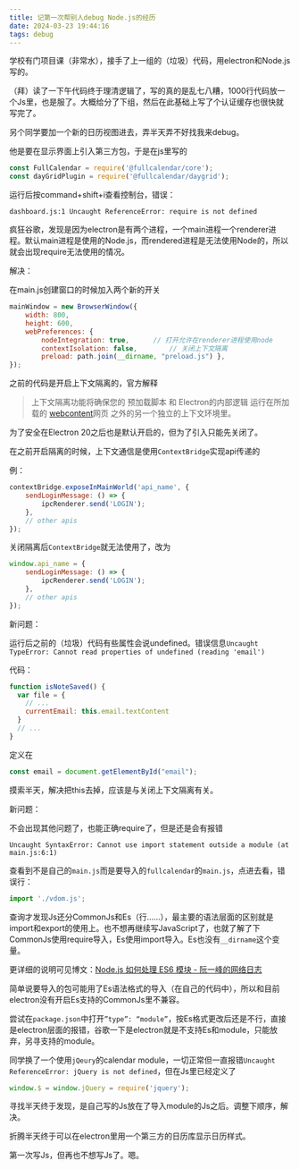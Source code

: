 ```yaml
---
title: 记第一次帮别人debug Node.js的经历
date: 2024-03-23 19:44:16
tags: debug
---
```

学校有门项目课（非常水），接手了上一组的（垃圾）代码，用electron和Node.js写的。

（拜）读了一下午代码终于理清逻辑了，写的真的是乱七八糟，1000行代码放一个Js里，也是服了。大概给分了下组，然后在此基础上写了个认证缓存也很快就写完了。

另个同学要加一个新的日历视图进去，弄半天弄不好找我来debug。

他是要在显示界面上引入第三方包，于是在js里写的

``` javascript
const FullCalendar = require('@fullcalendar/core');
const dayGridPlugin = require('@fullcalendar/daygrid');
```

运行后按command+shift+i查看控制台，错误：

`dashboard.js:1 Uncaught ReferenceError: require is not defined`

疯狂谷歌，发现是因为electron是有两个进程，一个main进程一个renderer进程。默认main进程是使用的Node.js，而rendered进程是无法使用Node的，所以就会出现require无法使用的情况。

解决：

在main.js创建窗口的时候加入两个新的开关
``` javascript
mainWindow = new BrowserWindow({
    width: 800,
    height: 600,
    webPreferences: { 
		nodeIntegration: true,		// 打开允许在renderer进程使用node
        contextIsolation: false,		// 关闭上下文隔离
        preload: path.join(__dirname, "preload.js") },
});

```
之前的代码是开启上下文隔离的，官方解释

> 上下文隔离功能将确保您的 预加载脚本 和 Electron的内部逻辑 运行在所加载的 [webcontent](https://www.electronjs.org/zh/docs/latest/api/web-contents)网页 之外的另一个独立的上下文环境里。

为了安全在Electron 20之后也是默认开启的，但为了引入只能先关闭了。

在之前开启隔离的时候，上下文通信是使用`ContextBridge`实现api传递的

例：
``` javascript
contextBridge.exposeInMainWorld('api_name', {
    sendLoginMessage: () => {
        ipcRenderer.send('LOGIN');
    },
	// other apis
});

```
关闭隔离后`ContextBridge`就无法使用了，改为
``` javascript
window.api_name = {
    sendLoginMessage: () => {
        ipcRenderer.send('LOGIN');
    },
	// other apis
});
```

新问题：

运行后之前的（垃圾）代码有些属性会说undefined。错误信息`Uncaught TypeError: Cannot read properties of undefined (reading 'email')`

代码：
``` javascript
function isNoteSaved() {
  var file = {
    // ...
    currentEmail: this.email.textContent
  }
  // ...
}
```

定义在

```javascript
const email = document.getElementById("email");
```

摸索半天，解决把this去掉，应该是与关闭上下文隔离有关。

新问题：

不会出现其他问题了，也能正确require了，但是还是会有报错

`Uncaught SyntaxError: Cannot use import statement outside a module (at main.js:6:1)`

查看到不是自己的`main.js`而是要导入的`fullcalendar`的`main.js`，点进去看，错误行：

``` javascript
import './vdom.js';
```

查询才发现Js还分CommonJs和Es（行……），最主要的语法层面的区别就是import和export的使用上。也不想再继续写JavaScript了，也就了解了下CommonJs使用require导入，Es使用import导入。Es也没有`__dirname`这个变量。

更详细的说明可见博文：[Node.js 如何处理 ES6 模块 - 阮一峰的网络日志](https://www.ruanyifeng.com/blog/2020/08/how-nodejs-use-es6-module.html)

简单说要导入的包可能用了Es语法格式的导入（在自己的代码中），所以和目前electron没有开启Es支持的CommonJs里不兼容。

尝试在`package.json`中打开`”type”: “module”`，按Es格式更改后还是不行，直接是electron层面的报错，谷歌一下是electron就是不支持Es和module，只能放弃，另寻支持的module。

同学换了一个使用`jQeury`的calendar module，一切正常但一直报错`Uncaught ReferenceError: jQuery is not defined`，但在Js里已经定义了

``` javascript
window.$ = window.jQuery = require('jquery');
```

寻找半天终于发现，是自己写的Js放在了导入module的Js之后。调整下顺序，解决。

折腾半天终于可以在electron里用一个第三方的日历库显示日历样式。

第一次写Js，但再也不想写Js了。嗯。

